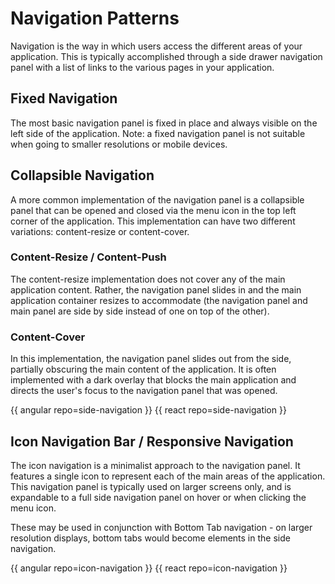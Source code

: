 # Navigation Patterns

Navigation is the way in which users access the different areas of your application. This is typically accomplished through a side drawer navigation panel with a list of links to the various pages in your application.

## Fixed Navigation

The most basic navigation panel is fixed in place and always visible on the left side of the application. Note: a fixed navigation panel is not suitable when going to smaller resolutions or mobile devices.

## Collapsible Navigation

A more common implementation of the navigation panel is a collapsible panel that can be opened and closed via the menu icon in the top left corner of the application. This implementation can have two different variations: content-resize or content-cover.

### Content-Resize / Content-Push

The content-resize implementation does not cover any of the main application content. Rather, the navigation panel slides in and the main application container resizes to accommodate (the navigation panel and main panel are side by side instead of one on top of the other).

### Content-Cover

In this implementation, the navigation panel slides out from the side, partially obscuring the main content of the application. It is often implemented with a dark overlay that blocks the main application and directs the user's focus to the navigation panel that was opened.

{{ angular repo=side-navigation }}
{{ react repo=side-navigation }}

## Icon Navigation Bar / Responsive Navigation
The icon navigation is a minimalist approach to the navigation panel. It features a single icon to represent each of the main areas of the application. This navigation panel is typically used on larger screens only, and is expandable to a full side navigation panel on hover or when clicking the menu icon. 

These may be used in conjunction with Bottom Tab navigation - on larger resolution displays, bottom tabs would become elements in the side navigation.

{{ angular repo=icon-navigation }}
{{ react repo=icon-navigation }}